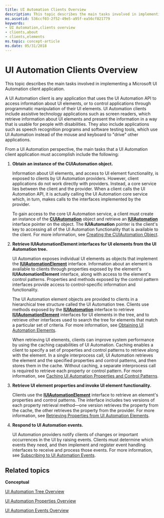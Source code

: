 ```yaml
---
title: UI Automation Clients Overview
description: This topic describes the main tasks involved in implementing a Microsoft UI Automation client application.
ms.assetid: 536ccf03-2f52-49e5-a95f-ea56cf821779
keywords:
- UI Automation,clients overview
- clients,about
- clients,elements
ms.topic: concept-article
ms.date: 05/31/2018
---
```


# UI Automation Clients Overview

This topic describes the main tasks involved in implementing a Microsoft UI Automation client application.

A UI Automation client is any application that uses the UI Automation API to access information about UI elements, or to control applications through programmatic manipulation of their UI elements. UI Automation clients include assistive technology applications such as screen readers, which retrieve information about UI elements and present the information in a way that is usable for people with disabilities. They also include applications such as speech recognition programs and software testing tools, which use UI Automation instead of the mouse and keyboard to "drive" other applications.

From a UI Automation perspective, the main tasks that a UI Automation client application must accomplish include the following:

1.  **Obtain an instance of the CUIAutomation object.**

    Information about UI elements, and access to UI element functionality, is exposed to clients by UI Automation providers. However, client applications do not work directly with providers. Instead, a core service lies between the client and the provider. When a client calls the UI Automation API, it is actually calling the UI Automation core service which, in turn, makes calls to the interfaces implemented by the provider.

    To gain access to the core UI Automation service, a client must create an instance of the [**CUIAutomation**](/previous-versions/windows/desktop/legacy/ff384838(v=vs.85)) object and retrieve an [**IUIAutomation**](/windows/desktop/api/UIAutomationClient/nn-uiautomationclient-iuiautomation) interface pointer on the object. The **IUIAutomation** pointer is the client's key to accessing all of the UI Automation functionality that is available to the client. For more information, see [Creating the CUIAutomation Object](uiauto-creatingcuiautomation.md).

2.  **Retrieve IUIAutomationElement interfaces for UI elements from the UI Automation tree.**

    UI Automation exposes individual UI elements as objects that implement the [**IUIAutomationElement**](/windows/desktop/api/UIAutomationClient/nn-uiautomationclient-iuiautomationelement) interface. Information about an element is available to clients through properties exposed by the element's **IUIAutomationElement** interface, along with access to the element's control patterns. Properties and methods exposed by the control pattern interfaces provide access to control-specific information and functionality.

    The UI Automation element objects are provided to clients in a hierarchical tree structure called the UI Automation tree. Clients use methods exposed by the [**IUIAutomation**](/windows/desktop/api/UIAutomationClient/nn-uiautomationclient-iuiautomation) interface to retrieve [**IUIAutomationElement**](/windows/desktop/api/UIAutomationClient/nn-uiautomationclient-iuiautomationelement) interfaces for UI elements in the tree, and to retrieve other interfaces used to search the tree for elements that match a particular set of criteria. For more information, see [Obtaining UI Automation Elements](uiauto-obtainingelements.md).

    When retrieving UI elements, clients can improve system performance by using the caching capabilities of UI Automation. Caching enables a client to specify a set of properties and control patterns to retrieve along with the element. In a single interprocess call, UI Automation retrieves the element and the specified properties and control patterns, and then stores them in the cache. Without caching, a separate interprocess call is required to retrieve each property or control pattern. For more information, see [Caching UI Automation Properties and Control Patterns](uiauto-cachingforclients.md).

3.  **Retrieve UI element properties and invoke UI element functionality.**

    Clients use the [**IUIAutomationElement**](/windows/desktop/api/UIAutomationClient/nn-uiautomationclient-iuiautomationelement) interface to retrieve an element's properties and control patterns. The interface includes two versions of each property retrieval method—one version retrieves the property from the cache, the other retrieves the property from the provider. For more information, see [Retrieving Properties from UI Automation Elements](uiauto-propertiesforclients.md).

4.  **Respond to UI Automation events.**

    UI Automation providers notify clients of changes or important occurrences in the UI by raising events. Clients must determine which events they need, and then implement and register event handling interfaces to receive and process those events. For more information, see [Subscribing to UI Automation Events](uiauto-eventsforclients.md).

## Related topics

<dl> <dt>

**Conceptual**
</dt> <dt>

[UI Automation Tree Overview](uiauto-treeoverview.md)
</dt> <dt>

[UI Automation Properties Overview](uiauto-propertiesoverview.md)
</dt> <dt>

[UI Automation Events Overview](uiauto-eventsoverview.md)
</dt> </dl>

 

 
